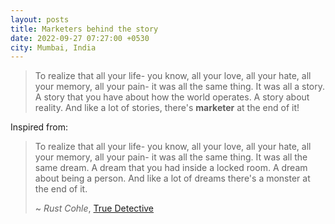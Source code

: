 ```yaml
---
layout: posts
title: Marketers behind the story
date: 2022-09-27 07:27:00 +0530
city: Mumbai, India
---
```


> To realize that all your life- you know, all your love, all your hate, all your memory, all your pain- it was all the same thing. It was all a story. A story that you have about how the world operates. A story about reality. And like a lot of stories, there's **marketer** at the end of it!

Inspired from:
> To realize that all your life- you know, all your love, all your hate, all your memory, all your pain- it was all the same thing. It was all the same dream. A dream that you had inside a locked room. A dream about being a person. And like a lot of dreams there's a monster at the end of it.
>
> ~ _Rust Cohle_, [True Detective](https://www.imdb.com/title/tt2356777/)
